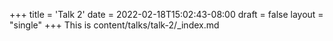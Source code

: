 +++
title = 'Talk 2'
date = 2022-02-18T15:02:43-08:00
draft = false
layout = "single"
+++
This is content/talks/talk-2/_index.md
